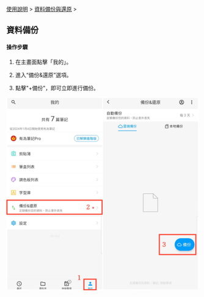 [使用說明](/dragonnest/drawnote/manual/zh-tw) > [資料備份與還原](/dragonnest/drawnote/manual/zh/data_backup_and_recovery) >

資料備份
---
#### 操作步驟

1. 在主畫面點擊「我的」。

2. 進入“備份&還原”選項。

3. 點擊"+備份"，即可立即進行備份。


![](imgs/data_backup1.png)